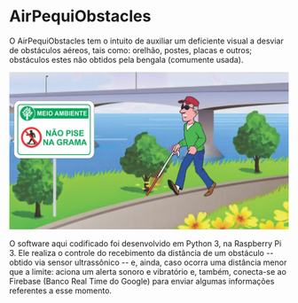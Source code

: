# AirPequiObstacles

O AirPequiObstacles tem o intuito de auxiliar um deficiente visual a desviar de obstáculos aéreos, tais como: orelhão, postes, placas e outros; obstáculos estes não obtidos pela bengala (comumente usada).

![png](airpequiobstacles.jpg)

O software aqui codificado foi desenvolvido em Python 3, na Raspberry Pi 3. Ele realiza o controle do recebimento da distância de um obstáculo -- obtido via sensor ultrassônico -- e, ainda, caso ocorra uma distância menor que a limite: aciona um alerta sonoro e vibratório e, também, conecta-se ao Firebase (Banco Real Time do Google) para enviar algumas informações referentes a esse momento.

